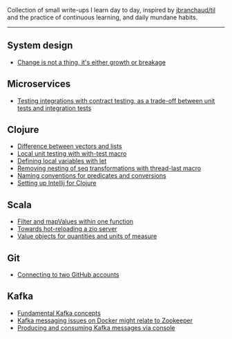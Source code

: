 Collection of small write-ups I learn day to day, inspired by [jbranchaud/til](https://github.com/jbranchaud/til) and 
the practice of continuous learning, and daily mundane habits. 

--- 

## System design
- [Change is not a thing, it's either growth or breakage](system-design/change-is-not-a-thing-its-either-growth-or-breakage.md)

## Microservices
- [Testing integrations with contract testing, as a trade-off between unit tests and integration tests](microservices/contract-testing.md)

## Clojure
- [Difference between vectors and lists](clojure/difference-between-vectors-and-lists.md)
- [Local unit testing with with-test macro](clojure/local-unit-testing-wit-with-test-macro.md)
- [Defining local variables with let](clojure/defining-local-vars-with-let.md)
- [Removing nesting of seq transformations with thread-last macro](clojure/removing-nesting-of-seq-transformations-with-thread-last-macro.md)
- [Naming conventions for predicates and conversions](clojure/naming-conventions-for-predicates-and-conversions.md)
- [Setting up Intellij for Clojure](clojure/setting-up-intellij-for-clojure.md)

## Scala

- [Filter and mapValues within one function](scala/filter-and-map-with-collect.md)
- [Towards hot-reloading a zio server](scala/zio-server-hot-reloading.md)
- [Value objects for quantities and units of measure](scala/value-objects-for-quantities.md)

## Git

- [Connecting to two GitHub accounts](git/connecting-to-two-github-accounts.md)

## Kafka

- [Fundamental Kafka concepts](kafka/fundamental-kafka-concepts.md)
- [Kafka messaging issues on Docker might relate to Zookeeper](kafka/kafka-messaging-issues-on-docker-might-relate-to-zookeeper.md)
- [Producing and consuming Kafka messages via console](kafka/producing-and-consuming-kafka-messages-via-console.md)